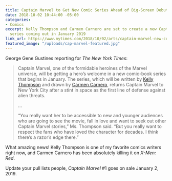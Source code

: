 ```yaml
---
title: Captain Marvel to Get New Comic Series Ahead of Big-Screen Debut
date: 2018-10-02 10:44:00 -05:00
categories:
- Comics
excerpt: Kelly Thompson and Carmen Carnero are set to create a new Captain Marvel
  series coming out in January 2019
link_url: https://www.nytimes.com/2018/10/02/arts/captain-marvel-new-comic-series.html
featured_image: "/uploads/cap-marvel-featured.jpg"
---
```


George Gene Gustines reporting for *The New York Times*:

> Captain Marvel, one of the formidable heroines of the Marvel universe, will be getting a hero’s welcome in a new comic-book series that begins in January. The series, which will be written by [Kelly Thompson](https://twitter.com/79SemiFinalist) and drawn by [Carmen Carnero](https://twitter.com/CarmenCarnero), returns Captain Marvel to New York City after a stint in space as the first line of defense against alien threats.
>
>…
>
> “You really want her to be accessible to new and younger audiences who are going to see the movie, fall in love and want to seek out other Captain Marvel stories,” Ms. Thompson said. “But you really want to respect the fans who have loved the character for decades. I think there’s a razor’s edge there.”

What amazing news! Kelly Thompson is one of my favorite comics writers right now, and Carmen Carnero has been absolutely killing it on *X-Men: Red*.

Update your pull lists people, *Captain Marvel* #1 goes on sale January 2, 2019.

